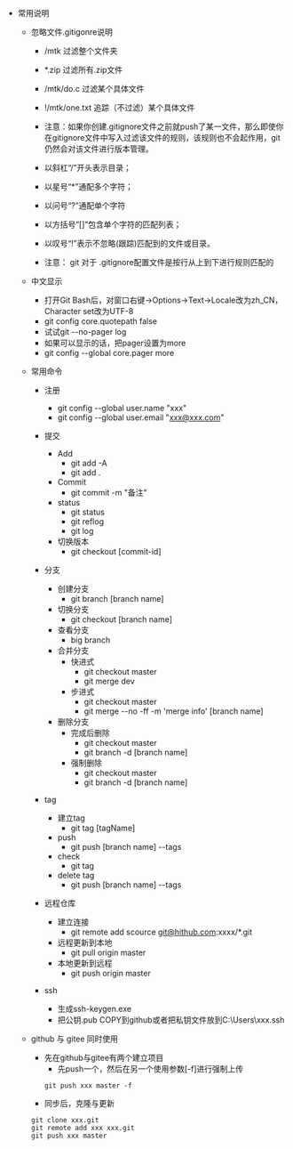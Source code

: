- 常用说明
  - 忽略文件.gitigonre说明
    - /mtk 过滤整个文件夹
    - *.zip 过滤所有.zip文件
    - /mtk/do.c 过滤某个具体文件
    - !/mtk/one.txt 追踪（不过滤）某个具体文件
    - 注意：如果你创建.gitignore文件之前就push了某一文件，那么即使你在gitignore文件中写入过滤该文件的规则，该规则也不会起作用，git仍然会对该文件进行版本管理。

    - 以斜杠“/”开头表示目录；
    - 以星号“*”通配多个字符；
    - 以问号“?”通配单个字符
    - 以方括号“[]”包含单个字符的匹配列表；
    - 以叹号“!”表示不忽略(跟踪)匹配到的文件或目录。
    - 注意： git 对于 .gitignore配置文件是按行从上到下进行规则匹配的
  
  - 中文显示
    - 打开Git Bash后，对窗口右键->Options->Text->Locale改为zh_CN，Character set改为UTF-8
    - git config core.quotepath false
    - 试试git --no-pager log
    - 如果可以显示的话，把pager设置为more
    - git config --global core.pager more

  - 常用命令
    - 注册
      - git config --global user.name "xxx"
      - git config --global user.email "xxx@xxx.com"

    - 提交
      - Add
        - git add -A
        - git add .
      - Commit
        - git commit -m "备注"
      - status
        - git status
        - git reflog
        - git log
      - 切换版本
        - git checkout [commit-id]
    - 分支
      - 创建分支
        - git branch [branch name]
      - 切换分支
        - git checkout [branch name]
      - 查看分支
        - big branch
      - 合并分支
        - 快进式
          - git checkout master
          - git merge dev
        - 步进式
          - git checkout master
          - git merge --no -ff -m 'merge info' [branch name]
      - 删除分支
        - 完成后删除
          - git checkout master
          - git branch -d [branch name]
        - 强制删除
          - git checkout master
          - git branch -d [branch name]
    - tag
      - 建立tag
        - git tag [tagName]
      - push
        - git push [branch name] --tags
      - check
        - git tag
      - delete tag
        - git push [branch name] --tags
    - 远程仓库
      - 建立连接
        - git remote add scource git@hithub.com:xxxx/*.git
      - 远程更新到本地
        - git pull origin master
      - 本地更新到远程
        - git push origin master
    - ssh
      - 生成ssh-keygen.exe
      - 把公钥.pub COPY到github或者把私钥文件放到C:\Users\xxx\.ssh 
  - github 与 gitee 同时使用
    - 先在github与gitee有两个建立项目
      - 先push一个，然后在另一个使用参数[-f]进行强制上传
      ```
      git push xxx master -f 
      ```
    - 同步后，克隆与更新
    ```
    git clone xxx.git
    git remote add xxx xxx.git
    git push xxx master
    ```
      
       
